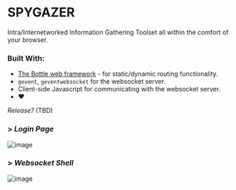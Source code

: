 # SPYGAZER
Intra/Internetworked Information Gathering Toolset all within the comfort of your browser.

### Built With:
* [The Bottle web framework](https://bottlepy.org/docs/dev/) - for static/dynamic routing functionality.
* `gevent`, `geventwebsocket` for the websocket server.
* Client-side Javascript for communicating with the websocket server.
* ❤️

*Release?* (TBD)

### > *Login Page*
![image](https://github.com/user-attachments/assets/2b353f92-04e2-4b08-9ffd-1c18919898e8)

### > *Websocket Shell*
![image](https://github.com/user-attachments/assets/76e061c3-6904-4745-81c5-bc76f0dcda07)
